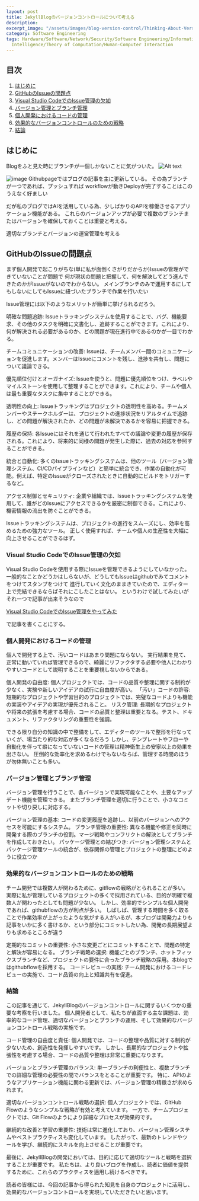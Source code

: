 ```yaml
---
layout: post
title: JekyllBlogのバージョンコントロールについて考える
description:
excerpt_image: "/assets/images/blog-version-control/Thinking-About-Version-Control-for-Blogs.png"
category: Software Engineering
tags: Hardware/Software/Network/Security/Software Engineering/Information Systems/Artificial
  Intelligence/Theory of Computation/Human-Computer Interaction
---
```


## 目次

1. [はじめに](#はじめに)
2. [GitHubのIssueの問題点](#githubのissueの問題点)
3. [Visual Studio CodeでのIssue管理の欠如](#visual-studio-codeでのissue管理の欠如)
4. [バージョン管理とブランチ管理](#バージョン管理とブランチ管理)
5. [個人開発におけるコードの管理](#個人開発におけるコードの管理)
6. [効果的なバージョンコントロールのための戦略](#効果的なバージョンコントロールのための戦略)
7. [結論](#結論)

## はじめに

Blogをふと見た時にブランチが一個しかないことに気がついた。
![Alt text](https://cdn.discordapp.com/attachments/1198133923855732756/1198435645664804974/image.webp?ex=65bee52b&is=65ac702b&hm=2890961980e647d49d1eb13de01b4b62dceb618d0d809992e44eee8801dedee9&)

  ![image](https://drive.google.com/file/d/1YtoGe2pTvD9c5AJPMQFjcpx1yGt4bNM1/view?usp=sharing)
Githubpageではブログの記事を主に更新している。
その為ブランチが一つであれば、プッシュすれば
workflowが動きDeployが完了することはこのうえなく好ましい

だが私のブログではAIを活用している為、少しばかりのAPIを稼働させるアプリケーション機能がある。
これらのバージョンアップが必要で複数のブランチまたはバージョンを確保しておくことは重要と考える。

適切なブランチとバージョンの運営管理を考える

## GitHubのIssueの問題点

まず個人開発で起こりがちな(単に私が面倒くさがりだからか)Issueの管理ができていないことが問題で
何が現状の問題と把握して、何を解決してどう進んできたのかがIssueがないのでわからない。
メインブランチのみで運用するにしてもしないにしてもIssueに紐づいたブランチで作業を行いたい

Issue管理には以下のようなメリットが簡単に挙げられるだろう。

明確な問題追跡: Issueトラッキングシステムを使用することで、バグ、機能要求、その他のタスクを明確に文書化し、追跡することができます。これにより、何が解決される必要があるのか、どの問題が現在進行中であるのかが一目でわかる。

チームコミュニケーションの改善: Issueは、チームメンバー間のコミュニケーションを促進します。メンバーはIssueにコメントを残し、進捗を共有し、問題について議論できる。

優先順位付けとオーガナイズ: Issueを使うと、問題に優先順位をつけ、ラベルやマイルストーンを使用して整理することができます。これにより、チームや個人は最も重要なタスクに集中することができる。

透明性の向上: Issueトラッキングはプロジェクトの透明性を高める。チームメンバーやステークホルダーは、プロジェクトの進捗状況をリアルタイムで追跡し、どの問題が解決されたか、どの問題が未解決であるかを容易に把握できる。

履歴の保持: 各Issueにはそれを通じて行われたすべての議論や変更の履歴が保存される。これにより、将来的に同様の問題が発生した際に、過去の対応を参照することができる。

統合と自動化: 多くのIssueトラッキングシステムは、他のツール（バージョン管理システム、CI/CDパイプラインなど）と簡単に統合でき、作業の自動化が可能。例えば、特定のIssueがクローズされたときに自動的にビルドをトリガーするなど。

アクセス制御とセキュリティ: 企業や組織では、Issueトラッキングシステムを使用して、誰がどのIssueにアクセスできるかを厳密に制御できる。これにより、機密情報の流出を防ぐことができる。

Issueトラッキングシステムは、プロジェクトの進行をスムーズにし、効率を高めるための強力なツール。
正しく使用すれば、チームや個人の生産性を大幅に向上させることができるはず。

### Visual Studio CodeでのIssue管理の欠如

Visual Studio Codeを使用する際にIssueを管理できるようにしていなかった。
一般的なことかどうかはしらないが、どうしてもIssueはgithubでみてコメントをつけてスタンプをつけて
進行していく文化のままきていたので、エディター上で完結できるならばそれにこしたことはない。
というわけで試してみたいがそれ一つで記事が出来そうなので

[Visual Studio CodeでのIssue管理をやってみた](Issue-management-in-Visual-Studio-Code)

で記事を書くことにする。

### 個人開発におけるコードの管理

個人で開発する上で、汚いコードはあまり問題にならない。
実行結果を見て、正常に動いていれば管理できるので、綺麗にリファクタする必要や他人にわかりやすいコードとして説明することを重要視しないからである。

個人開発の自由度: 個人プロジェクトでは、コードの品質や整理に関する制約が少なく、実験や新しいアイデアの試行に自由度が高い。
「汚い」コードの許容: 短期的なプロジェクトや学習目的のプロジェクトでは、完璧なコードよりも機能の実装やアイデアの実現が優先されること。
リスク管理: 長期的なプロジェクトや将来の拡張を考慮する場合、コードの品質と整理は重要となる。テスト、ドキュメント、リファクタリングの重要性を強調。

できる限り自分の知識の中で整備をして、エディターのツールで整形を行なっていくが、場当たり的な対応が多くなるだろう
しかし、テンプレートやフローや自動化を伴って癖になっていないコードの管理は精神衛生上の安寧以上の効果を出さない。
圧倒的な効率化を求めるわけでもないならば、管理する時間のほうが勿体無いことも多い。

### バージョン管理とブランチ管理

バージョン管理を行うことで、各バージョンで実現可能なことや、主要なアップデート機能を管理できる。
またブランチ管理を適切に行うことで、小さなコミットや切り戻しに対応する。

バージョン管理の基本: コードの変更履歴を追跡し、以前のバージョンへのアクセスを可能にするシステム。
ブランチ管理の重要性: 異なる機能や修正を同時に開発する際のブランチの役割。マージ戦略やコンフリクトの解決としてブランチを作成しておきたい。
パッケージ管理との結びつき: バージョン管理システムとパッケージ管理ツールの統合が、依存関係の管理とプロジェクトの整理にどのように役立つか

### 効果的なバージョンコントロールのための戦略

チーム開発では複数人が関わるために、gitflowの戦略がとられることが多い。
実際に私が管理しているプロジェクトの多くで採用されている、目的が明確で複数人が関わったとしても問題が少ない。
しかし、効率的でシンプルな個人開発であれば、githubflowの方が利点が多い。
しばしば、管理する時間を多く取ることで作業効率が上がったような気がする人がいるが、本ブログは開発力よりも
記事をいかに多く書けるか、という部分にコミットしたい為、開発の長期展望よりも求めるところが違う

定期的なコミットの重要性: 小さな変更ごとにコミットすることで、問題の特定と解決が容易になる。
ブランチ戦略の選択: 機能ごとのブランチ、ホットフィックスブランチなど、プロジェクトの要件に合ったブランチ戦略の採用。本blogではgithubflowを採用する。
コードレビューの実践: チーム開発におけるコードレビューの実施で、コード品質の向上と知識共有を促進。

### 結論

この記事を通じて、JekyllBlogのバージョンコントロールに関するいくつかの重要な考察を行いました。
個人開発者として、私たちが直面する主な課題は、効率的なコード管理、適切なバージョンとブランチの運用、そして効果的なバージョンコントロール戦略の実施です。

コード管理の自由度と責任: 個人開発では、コードの整理や品質に対する制約が少ないため、創造性を発揮しやすいです。
しかし、長期的なプロジェクトや拡張性を考慮する場合、コードの品質や整理は非常に重要になります。

バージョンとブランチ管理のバランス: 単一ブランチの利便性と、複数ブランチでの詳細な管理の必要性の間でバランスをとることが重要です。
特に、APIのようなアプリケーション機能に関わる更新では、バージョン管理の精緻さが求められます。

適切なバージョンコントロール戦略の選択: 個人プロジェクトでは、GitHub Flowのようなシンプルな戦略が有効と考えています。
一方で、チームプロジェクトでは、Git Flowのようにより詳細なプロセスが効果的です。

継続的な改善と学習の重要性: 技術は常に進化しており、バージョン管理システムやベストプラクティスも変化しています。
したがって、最新のトレンドやツールを学び、継続的にスキルを向上させることが重要です。

最後に、JekyllBlogの開発においては、目的に応じて適切なツールと戦略を選択することが重要です。
私たちは、より良いブログを作成し、読者に価値を提供するために、これらのプラクティスを適用し続けるべきです。

読者の皆様には、今回の記事から得られた知見を自身のプロジェクトに活用し、効果的なバージョンコントロールを実現していただきたいと思います。
